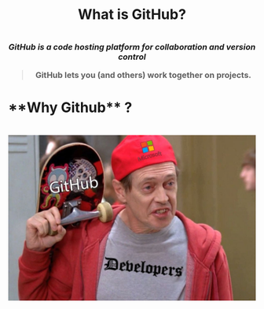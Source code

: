 <h1 align="center"> What is GitHub?<h1>
  <h3 align="center">
  
*GitHub is a code hosting platform for collaboration and version control*

>GitHub lets you (and others) work together on projects. 

</h3>
<h1>
  **Why Github** ?
  <h1>
 <img src=imgs/whyisgit.jpg />
